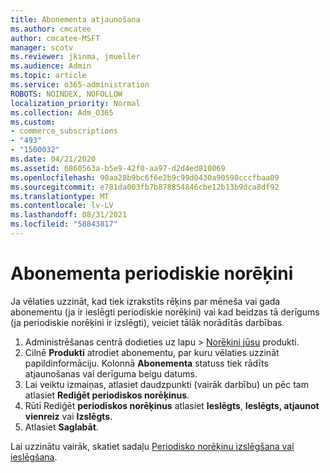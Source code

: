 ```yaml
---
title: Abonementa atjaunošana
ms.author: cmcatee
author: cmcatee-MSFT
manager: scotv
ms.reviewer: jkinma, jmueller
ms.audience: Admin
ms.topic: article
ms.service: o365-administration
ROBOTS: NOINDEX, NOFOLLOW
localization_priority: Normal
ms.collection: Adm_O365
ms.custom:
- commerce_subscriptions
- "493"
- "1500032"
ms.date: 04/21/2020
ms.assetid: 6860563a-b5e9-42f0-aa97-d2d4ed810069
ms.openlocfilehash: 90aa28b9bc6f6e2b9c99d0430a90598cccfbaa09
ms.sourcegitcommit: e781da003fb7b878854846cbe12b13b9dca8df92
ms.translationtype: MT
ms.contentlocale: lv-LV
ms.lasthandoff: 08/31/2021
ms.locfileid: "58843817"
---
```

# <a name="subscription-recurring-billing"></a>Abonementa periodiskie norēķini

Ja vēlaties uzzināt, kad tiek izrakstīts rēķins  par mēneša vai gada abonementu (ja ir  ieslēgti periodiskie norēķini) vai kad beidzas tā derīgums (ja periodiskie norēķini ir izslēgti), veiciet tālāk norādītās darbības.
  
1. Administrēšanas centrā dodieties  uz lapu \> [Norēķini jūsu](https://go.microsoft.com/fwlink/p/?linkid=842054) produkti.
2. Cilnē **Produkti** atrodiet abonementu, par kuru vēlaties uzzināt papildinformāciju. Kolonnā **Abonementa** statuss tiek rādīts atjaunošanas vai derīguma beigu datums.
3. Lai veiktu izmaiņas, atlasiet daudzpunkti (vairāk darbību) un pēc tam atlasiet **Rediģēt periodiskos norēķinus**.
4. Rūtī Rediģēt **periodiskos norēķinus** atlasiet **Ieslēgts**, **Ieslēgts, atjaunot vienreiz** vai **Izslēgts**.
5. Atlasiet **Saglabāt**.

Lai uzzinātu vairāk, skatiet sadaļu [Periodisko norēķinu izslēgšana vai ieslēgšana](https://docs.microsoft.com/microsoft-365/commerce/subscriptions/renew-your-subscription).